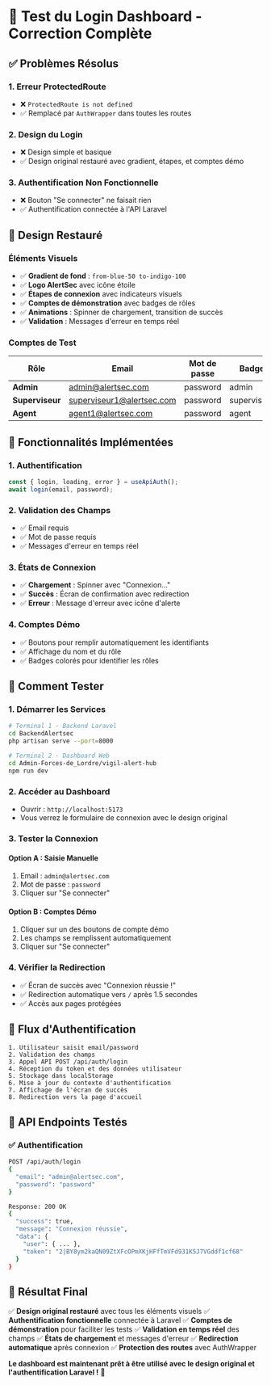 # 🔧 Test du Login Dashboard - Correction Complète

## ✅ **Problèmes Résolus**

### **1. Erreur ProtectedRoute**
- ❌ `ProtectedRoute is not defined`
- ✅ Remplacé par `AuthWrapper` dans toutes les routes

### **2. Design du Login**
- ❌ Design simple et basique
- ✅ Design original restauré avec gradient, étapes, et comptes démo

### **3. Authentification Non Fonctionnelle**
- ❌ Bouton "Se connecter" ne faisait rien
- ✅ Authentification connectée à l'API Laravel

## 🎨 **Design Restauré**

### **Éléments Visuels**
- ✅ **Gradient de fond** : `from-blue-50 to-indigo-100`
- ✅ **Logo AlertSec** avec icône étoile
- ✅ **Étapes de connexion** avec indicateurs visuels
- ✅ **Comptes de démonstration** avec badges de rôles
- ✅ **Animations** : Spinner de chargement, transition de succès
- ✅ **Validation** : Messages d'erreur en temps réel

### **Comptes de Test**
| Rôle | Email | Mot de passe | Badge |
|------|-------|--------------|-------|
| **Admin** | admin@alertsec.com | password | admin |
| **Superviseur** | superviseur1@alertsec.com | password | superviseur |
| **Agent** | agent1@alertsec.com | password | agent |

## 🔧 **Fonctionnalités Implémentées**

### **1. Authentification**
```typescript
const { login, loading, error } = useApiAuth();
await login(email, password);
```

### **2. Validation des Champs**
- ✅ Email requis
- ✅ Mot de passe requis
- ✅ Messages d'erreur en temps réel

### **3. États de Connexion**
- ✅ **Chargement** : Spinner avec "Connexion..."
- ✅ **Succès** : Écran de confirmation avec redirection
- ✅ **Erreur** : Message d'erreur avec icône d'alerte

### **4. Comptes Démo**
- ✅ Boutons pour remplir automatiquement les identifiants
- ✅ Affichage du nom et du rôle
- ✅ Badges colorés pour identifier les rôles

## 🚀 **Comment Tester**

### **1. Démarrer les Services**
```bash
# Terminal 1 - Backend Laravel
cd BackendAlertsec
php artisan serve --port=8000

# Terminal 2 - Dashboard Web
cd Admin-Forces-de_Lordre/vigil-alert-hub
npm run dev
```

### **2. Accéder au Dashboard**
- Ouvrir : `http://localhost:5173`
- Vous verrez le formulaire de connexion avec le design original

### **3. Tester la Connexion**

#### **Option A : Saisie Manuelle**
1. Email : `admin@alertsec.com`
2. Mot de passe : `password`
3. Cliquer sur "Se connecter"

#### **Option B : Comptes Démo**
1. Cliquer sur un des boutons de compte démo
2. Les champs se remplissent automatiquement
3. Cliquer sur "Se connecter"

### **4. Vérifier la Redirection**
- ✅ Écran de succès avec "Connexion réussie !"
- ✅ Redirection automatique vers `/` après 1.5 secondes
- ✅ Accès aux pages protégées

## 🔄 **Flux d'Authentification**

```
1. Utilisateur saisit email/password
2. Validation des champs
3. Appel API POST /api/auth/login
4. Réception du token et des données utilisateur
5. Stockage dans localStorage
6. Mise à jour du contexte d'authentification
7. Affichage de l'écran de succès
8. Redirection vers la page d'accueil
```

## 🎯 **API Endpoints Testés**

### **✅ Authentification**
```bash
POST /api/auth/login
{
  "email": "admin@alertsec.com",
  "password": "password"
}

Response: 200 OK
{
  "success": true,
  "message": "Connexion réussie",
  "data": {
    "user": { ... },
    "token": "2|BY8ym2kaQN09ZtXFcOPmXKjHFfTmVFd931K5J7VGddf1cf68"
  }
}
```

## 🎉 **Résultat Final**

✅ **Design original restauré** avec tous les éléments visuels
✅ **Authentification fonctionnelle** connectée à Laravel
✅ **Comptes de démonstration** pour faciliter les tests
✅ **Validation en temps réel** des champs
✅ **États de chargement** et messages d'erreur
✅ **Redirection automatique** après connexion
✅ **Protection des routes** avec AuthWrapper

**Le dashboard est maintenant prêt à être utilisé avec le design original et l'authentification Laravel !** 🚀

